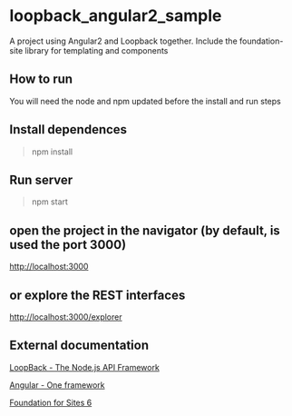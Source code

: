 # loopback_angular2_sample
A project using Angular2 and Loopback together.
Include the foundation-site library for templating and components

## How to run
You will need the node and npm updated before the install and run steps

## Install dependences
> npm install

## Run server
> npm start

## open the project in the navigator (by default, is used the port 3000)
[http://localhost:3000](http://localhost:3000)

## or explore the REST interfaces
[http://localhost:3000/explorer](http://localhost:3000/explorer)

## External documentation
[LoopBack - The Node.js API Framework](https://loopback.io/)

[Angular - One framework](https://angular.io/)

[Foundation for Sites 6](http://foundation.zurb.com/sites.html)
